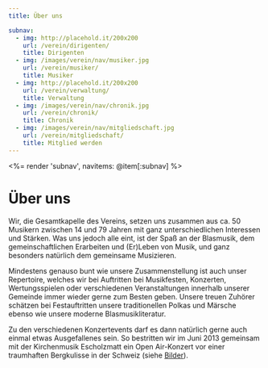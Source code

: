 ```yaml
---
title: Über uns

subnav:
  - img: http://placehold.it/200x200
    url: /verein/dirigenten/
    title: Dirigenten
  - img: /images/verein/nav/musiker.jpg
    url: /verein/musiker/
    title: Musiker
  - img: http://placehold.it/200x200
    url: /verein/verwaltung/
    title: Verwaltung
  - img: /images/verein/nav/chronik.jpg
    url: /verein/chronik/
    title: Chronik
  - img: /images/verein/nav/mitgliedschaft.jpg
    url: /verein/mitgliedschaft/
    title: Mitglied werden
---
```


<%= render 'subnav', navitems: @item[:subnav] %>

Über uns
========

Wir, die Gesamtkapelle des Vereins, setzen uns zusammen aus ca. 50 Musikern zwischen 14 und 79 Jahren mit ganz unterschiedlichen Interessen und Stärken. Was uns jedoch alle eint, ist der Spaß an der Blasmusik, dem gemeinschaftlichen Erarbeiten und (Er)Leben von Musik, und ganz besonders natürlich dem gemeinsame Musizieren.

Mindestens genauso bunt wie unsere Zusammenstellung ist auch unser Repertoire, welches wir bei Auftritten bei Musikfesten, Konzerten, Wertungsspielen oder verschiedenen Veranstaltungen innerhalb unserer Gemeinde immer wieder gerne zum Besten geben. Unsere treuen Zuhörer schätzen bei Festauftritten unsere traditionellen Polkas und Märsche ebenso wie unsere moderne Blasmusikliteratur.

Zu den verschiedenen Konzertevents darf es dann natürlich gerne auch einmal etwas Ausgefallenes sein. So bestritten wir im Juni 2013 gemeinsam mit der Kirchenmusik Escholzmatt ein Open Air-Konzert vor einer traumhaften Bergkulisse in der Schweiz (siehe [Bilder](/bilder/2013/escholzmatt/)).
